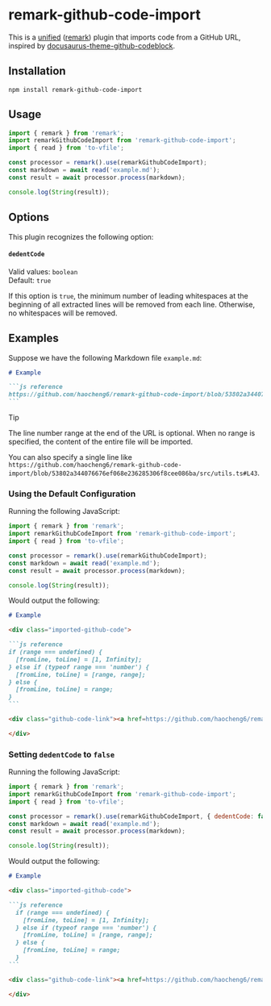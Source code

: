 # remark-github-code-import

This is a [unified][1] ([remark][2]) plugin that imports code from a GitHub URL,
inspired by [docusaurus-theme-github-codeblock][3].

## Installation

```
npm install remark-github-code-import
```

## Usage

```js
import { remark } from 'remark';
import remarkGithubCodeImport from 'remark-github-code-import';
import { read } from 'to-vfile';

const processor = remark().use(remarkGithubCodeImport);
const markdown = await read('example.md');
const result = await processor.process(markdown);

console.log(String(result));
```

## Options

This plugin recognizes the following option:

#### `dedentCode`

Valid values: `boolean`\
Default: `true`

If this option is `true`, the minimum number of leading whitespaces at the
beginning of all extracted lines will be removed from each line. Otherwise, no
whitespaces will be removed.

## Examples

Suppose we have the following Markdown file `example.md`:

````markdown
# Example

```js reference
https://github.com/haocheng6/remark-github-code-import/blob/53802a344076676ef068e236285306f8cee086ba/src/utils.ts#L43-L49
```
````

> [!TIP]
> The line number range at the end of the URL is optional. When no range is
> specified, the content of the entire file will be imported.
> 
> You can also specify a single line like `https://github.com/haocheng6/remark-github-code-import/blob/53802a344076676ef068e236285306f8cee086ba/src/utils.ts#L43`.

### Using the Default Configuration

Running the following JavaScript:

```js
import { remark } from 'remark';
import remarkGithubCodeImport from 'remark-github-code-import';
import { read } from 'to-vfile';

const processor = remark().use(remarkGithubCodeImport);
const markdown = await read('example.md');
const result = await processor.process(markdown);

console.log(String(result));
```

Would output the following:

````markdown
# Example

<div class="imported-github-code">

```js reference
if (range === undefined) {
  [fromLine, toLine] = [1, Infinity];
} else if (typeof range === 'number') {
  [fromLine, toLine] = [range, range];
} else {
  [fromLine, toLine] = range;
}
```

<div class="github-code-link"><a href=https://github.com/haocheng6/remark-github-code-import/blob/53802a344076676ef068e236285306f8cee086ba/src/utils.ts#L43-L49 target="_blank">See full example on GitHub</a></div>

</div>

````

### Setting `dedentCode` to `false`

Running the following JavaScript:

```js
import { remark } from 'remark';
import remarkGithubCodeImport from 'remark-github-code-import';
import { read } from 'to-vfile';

const processor = remark().use(remarkGithubCodeImport, { dedentCode: false });
const markdown = await read('example.md');
const result = await processor.process(markdown);

console.log(String(result));
```

Would output the following:

````markdown
# Example

<div class="imported-github-code">

```js reference
  if (range === undefined) {
    [fromLine, toLine] = [1, Infinity];
  } else if (typeof range === 'number') {
    [fromLine, toLine] = [range, range];
  } else {
    [fromLine, toLine] = range;
  }
```

<div class="github-code-link"><a href=https://github.com/haocheng6/remark-github-code-import/blob/53802a344076676ef068e236285306f8cee086ba/src/utils.ts#L43-L49 target="_blank">See full example on GitHub</a></div>

</div>

````

[1]: https://github.com/unifiedjs/unified
[2]: https://github.com/remarkjs/remark
[3]: https://github.com/saucelabs/docusaurus-theme-github-codeblock
